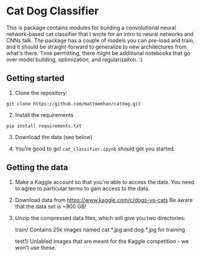 # Cat Dog Classifier
This is package contains modules for building a convolutional neural network-based cat classifier that I wrote for an intro to neural networks and CNNs talk. The package has a couple of models you can pre-load and train, and it should be straight-forward to generalize to new architectures from what's there. Time permitting, there might be additional notebooks that go over model building, optimization, and regularizaiton. :)

## Getting started
1. Clone the repository: 

```
git clone https://github.com/mattmeehan/catdog.git
```

2. Install the requirements

```
pip install requirements.txt
```

3. Download the data (see below)

4. You're good to go! ```cat_classifier.ipynb``` should get you started.

## Getting the data
1. Make a Kaggle account so that you're able to access the data. You need to agree to particular terms to gain access to the data. 

2. Download data from https://www.kaggle.com/c/dogs-vs-cats
   Be aware that the data set is ~900 GB!

3. Unzip the compressed data files, which will give you two directories:
    
    train/
        Contains 25k images named cat.\*.jpg and dog.\*.jpg for training
    
    test1/
        Unlabled images that are meant for the Kaggle competition - we won't use these.

